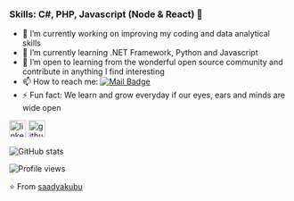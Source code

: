 ### Skills: C#, PHP, Javascript (Node & React) 👋

- 🔭 I’m currently working on improving my coding and data analytical skills
- 🌱 I’m currently learning .NET Framework, Python and Javascript
- 👯 I’m open to learning from the wonderful open source community and contribute in anything I find interesting
- 📫 How to reach me: [![Mail Badge](https://img.shields.io/badge/-saadyakubu2@yahoo.com-c14438?style=flat-square&logo=Gmail&logoColor=white&link=mailto:saadyakubu2@yahoo.com)](mailto:saadyakubu2@yahoo.com)
- ⚡ Fun fact: We learn and grow everyday if our eyes, ears and minds are wide open


[<img src='https://cdn.jsdelivr.net/npm/simple-icons@3.0.1/icons/linkedin.svg' alt='linkedin' height='30'>](https://www.linkedin.com/in/saad-yakubu/) [<img src='https://cdn.jsdelivr.net/npm/simple-icons@3.0.1/icons/github.svg' alt='github' height='30'>](https://github.com/saadyakubu)

![GitHub stats](https://github-readme-stats.vercel.app/api?username=saadyakubu&show_icons=true)

![Profile views](https://gpvc.arturio.dev/saadyakubu)

⭐️ From [saadyakubu](https://github.com/saadyakubu)
